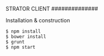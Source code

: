 STRATOR CLIENT
##############

Installation & construction

    $ npm install
    $ bower install
    $ grunt
    $ npm start
